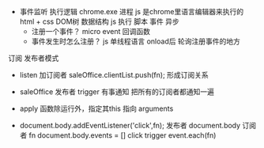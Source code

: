 - 事件监听
  执行逻辑 chrome.exe 进程
  js 是chrome里语言编辑器来执行的
  html + css DOM树 数据结构
  js 执行 脚本
  事件 异步
  - 注册一个事件？ micro event 回调函数
  - 事件发生时怎么注册？
  js 单线程语言 onload后
  轮询注册事件的地方

订阅 发布者模式

- listen 加订阅者
    saleOffice.clientList.push(fn);
    形成订阅关系
- saleOffice 发布者
    trigger 有事通知
    把所有的订阅者都通知一遍
- apply 函数除运行外，指定其this
    指向 arguments

- document.body.addEventListener('click',fn);
    发布者 document.body  订阅者 fn
    document.body.events = []
    click
    trigger
     event.each(fn)